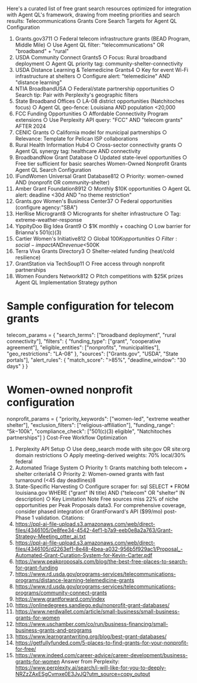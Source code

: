 Here's a curated list of free grant search resources optimized for integration with Agent QL's framework, drawing from meeting priorities and search results:
Telecommunications Grants
Core Search Targets for Agent QL Configuration
1. Grants.gov3711
○ Federal telecom infrastructure grants (BEAD Program, Middle Mile)
○ Use Agent QL filter: "telecommunications" OR "broadband" + "rural"
2. USDA Community Connect Grants5
○ Focus: Rural broadband deployment
○ Agent QL priority tag: community-shelter-connectivity
3. USDA Distance Learning & Telemedicine Grants4
○ Key for event Wi-Fi infrastructure at shelters
○ Configure alert: "telemedicine" AND "distance learning"
4. NTIA BroadbandUSA
○ Federal/state partnership opportunities
○ Search tip: Pair with Perplexity's geographic filters
5. State Broadband Offices
○ LA-08 district opportunities (Natchitoches focus)
○ Agent QL geo-fence: Louisiana AND population <20,000
6. FCC Funding Opportunities
○ Affordable Connectivity Program extensions
○ Use Perplexity API query: "FCC" AND "telecom grants" AFTER 2024
7. CENIC Grants
○ California model for municipal partnerships
○ Relevance: Template for Pelican ISP collaborations
8. Rural Health Information Hub4
○ Cross-sector connectivity grants
○ Agent QL synergy tag: healthcare AND connectivity
9. BroadbandNow Grant Database
○ Updated state-level opportunities
○ Free tier sufficient for basic searches
Women-Owned Nonprofit Grants
Agent QL Search Configuration
1. IFundWomen Universal Grant Database812
○ Priority: women-owned AND (nonprofit OR community-shelter)
2. Amber Grant Foundation8912
○ Monthly $10K opportunities
○ Agent QL alert: deadline <30d AND "no theme restriction"
3. Grants.gov Women's Business Center37
○ Federal opportunities (configure agency:"SBA")
4. HerRise Microgrant8
○ Microgrants for shelter infrastructure
○ Tag: extreme-weather-response
5. YippityDoo Big Idea Grant9
○ $1K monthly + coaching
○ Low barrier for Brianna's 501(c)(3)
6. Cartier Women's Initiative812
○ Global $100K opportunities
○ Filter: social-impact AND revenue <$500K
7. Terra Viva Grants Directory3
○ Shelter-related funding (heat/cold resilience)
8. GrantStation via TechSoup11
○ Free access through nonprofit partnerships
9. Women Founders Network812
○ Pitch competitions with $25K prizes
Agent QL Implementation Strategy
python
# Sample configuration for telecom grants
telecom_params = {
"search_terms": ["broadband deployment", "rural connectivity"],
"filters": {
"funding_type": ["grant", "cooperative agreement"],
"eligible_entities": ["nonprofits", "municipalities"],
"geo_restrictions": "LA-08"
},
"sources": ["Grants.gov", "USDA", "State portals"],
"alert_rules": {
"match_score": ">85%",
"deadline_window": "30 days"
}
}
# Women-owned nonprofit configuration
nonprofit_params = {
"priority_keywords": ["women-led", "extreme weather shelter"],
"exclusion_filters": ["religious-affiliation"],
"funding_range": "$5k-$100k",
"compliance_check": ["501(c)(3) eligible", "Natchitoches partnerships"]
}
Cost-Free Workflow Optimization
1. Perplexity API Setup
○ Use deep_search mode with site:gov OR site:org domain restrictions
○ Apply meeting-derived weights: 70% local/30% federal
2. Automated Triage System
○ Priority 1: Grants matching both telecom + shelter criteria14
○ Priority 2: Women-owned grants with fast turnaround (<45 day deadlines)8
3. State-Specific Harvesting
○ Configure scraper for: sql
SELECT * FROM louisiana.gov
WHERE ("grant" IN title)
AND ("telecom" OR "shelter" IN description)
○
Key Limitation Note Free sources miss 22% of niche opportunities per Peak Proposals data3. For comprehensive coverage, consider phased integration of GrantForward's API ($99/mo) post-Phase 1 validation.
Citations:
1. https://ppl-ai-file-upload.s3.amazonaws.com/web/direct-files/4346105/0e8fee34-4542-4ef1-b7a9-eeb0e8a2a763/Grant-Strategy-Meeting_otter_ai.txt
2. https://ppl-ai-file-upload.s3.amazonaws.com/web/direct-files/4346105/d2263ef1-8e48-4bea-a032-956b5f929ac1/Proposal_-Automated-Grant-Curation-System-for-Kevin-Carter.pdf
3. https://www.peakproposals.com/blog/the-best-free-places-to-search-for-grant-funding
4. https://www.rd.usda.gov/programs-services/telecommunications-programs/distance-learning-telemedicine-grants
5. https://www.rd.usda.gov/programs-services/telecommunications-programs/community-connect-grants
6. https://www.grantforward.com/index
7. https://onlinedegrees.sandiego.edu/nonprofit-grant-databases/
8. https://www.nerdwallet.com/article/small-business/small-business-grants-for-women
9. https://www.uschamber.com/co/run/business-financing/small-business-grants-and-programs
10. https://www.learngrantwriting.org/blog/best-grant-databases/
11. https://getfullyfunded.com/5-places-to-find-grants-for-your-nonprofit-for-free/
12. https://www.indeed.com/career-advice/career-development/business-grants-for-women
Answer from Perplexity: https://www.perplexity.ai/search/i-will-like-for-you-to-deeply-NRZzZAxESgCvmxe0E3JvJQ?utm_source=copy_output